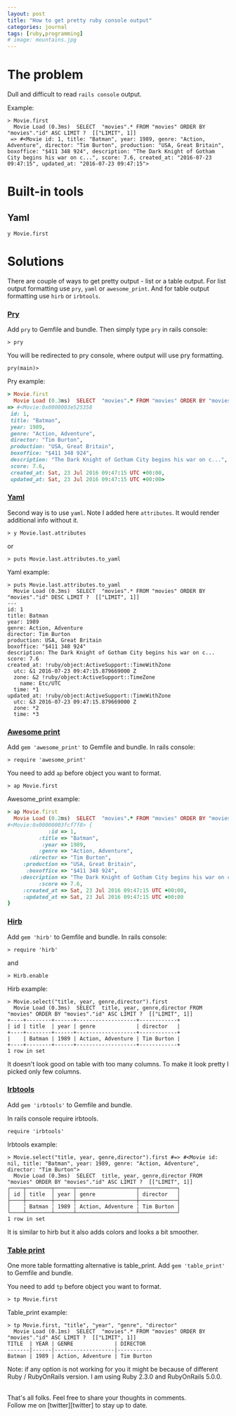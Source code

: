 ```yaml
---
layout: post
title: "How to get pretty ruby console output"
categories: journal
tags: [ruby,programming]
# image: mountains.jpg
---
```


<style type="text/css">
  pre code.language-cust {
    white-space: pre-wrap;
  }
</style>

# The problem

Dull and difficult to read `rails console` output.

Example:

```cust
> Movie.first
  Movie Load (0.3ms)  SELECT  "movies".* FROM "movies" ORDER BY "movies"."id" ASC LIMIT ?  [["LIMIT", 1]]
 => #<Movie id: 1, title: "Batman", year: 1989, genre: "Action, Adventure", director: "Tim Burton", production: "USA, Great Britain", boxoffice: "$411 348 924", description: "The Dark Knight of Gotham City begins his war on c...", score: 7.6, created_at: "2016-07-23 09:47:15", updated_at: "2016-07-23 09:47:15">
```

# Built-in tools

## Yaml

```
y Movie.first
```

# Solutions

There are couple of ways to get pretty output - list or a table output.
For list output formatting use `pry`, `yaml` or `awesome_print`.
And for table output formatting use `hirb` or `irbtools`.

### [Pry][pry]

Add `pry` to Gemfile and bundle. Then simply type `pry` in rails console:

```
> pry
```

You will be redirected to pry console, where output will use pry formatting.

```
pry(main)>
```

Pry example:

``` ruby
> Movie.first
  Movie Load (0.3ms)  SELECT  "movies".* FROM "movies" ORDER BY "movies"."id" ASC LIMIT ?  [["LIMIT", 1]]
=> #<Movie:0x0000003e525358
 id: 1,
 title: "Batman",
 year: 1989,
 genre: "Action, Adventure",
 director: "Tim Burton",
 production: "USA, Great Britain",
 boxoffice: "$411 348 924",
 description: "The Dark Knight of Gotham City begins his war on c...",
 score: 7.6,
 created_at: Sat, 23 Jul 2016 09:47:15 UTC +00:00,
 updated_at: Sat, 23 Jul 2016 09:47:15 UTC +00:00>

```

### [Yaml][yaml]

Second way is to use `yaml`.
Note I added here `attributes`.
It would render additional info without it.

```
> y Movie.last.attributes
```

or

```
> puts Movie.last.attributes.to_yaml
```

Yaml example:

```cust
> puts Movie.last.attributes.to_yaml
  Movie Load (0.3ms)  SELECT  "movies".* FROM "movies" ORDER BY "movies"."id" DESC LIMIT ?  [["LIMIT", 1]]
---
id: 1
title: Batman
year: 1989
genre: Action, Adventure
director: Tim Burton
production: USA, Great Britain
boxoffice: "$411 348 924"
description: The Dark Knight of Gotham City begins his war on c...
score: 7.6
created_at: !ruby/object:ActiveSupport::TimeWithZone
  utc: &1 2016-07-23 09:47:15.879669000 Z
  zone: &2 !ruby/object:ActiveSupport::TimeZone
    name: Etc/UTC
  time: *1
updated_at: !ruby/object:ActiveSupport::TimeWithZone
  utc: &3 2016-07-23 09:47:15.879669000 Z
  zone: *2
  time: *3
```

### [Awesome print][awesome_print]

Add `gem 'awesome_print'` to Gemfile and bundle. In rails console:

```
> require 'awesome_print'
```

You need to add `ap` before object you want to format.

```
> ap Movie.first
```

Awesome_print example:

```ruby
> ap Movie.first
  Movie Load (0.2ms)  SELECT  "movies".* FROM "movies" ORDER BY "movies"."id" ASC LIMIT ?  [["LIMIT", 1]]
#<Movie:0x00000003fcf7f8> {
             :id => 1,
          :title => "Batman",
           :year => 1989,
          :genre => "Action, Adventure",
       :director => "Tim Burton",
     :production => "USA, Great Britain",
      :boxoffice => "$411 348 924",
    :description => "The Dark Knight of Gotham City begins his war on c...",
          :score => 7.6,
     :created_at => Sat, 23 Jul 2016 09:47:15 UTC +00:00,
     :updated_at => Sat, 23 Jul 2016 09:47:15 UTC +00:00
}
```

### [Hirb][hirb]

Add `gem 'hirb'` to Gemfile and bundle. In rails console:

```
> require 'hirb'
```

and

```
> Hirb.enable
```

Hirb example:

```cust
> Movie.select("title, year, genre,director").first
  Movie Load (0.3ms)  SELECT  title, year, genre,director FROM "movies" ORDER BY "movies"."id" ASC LIMIT ?  [["LIMIT", 1]]
+----+--------+------+-------------------+------------+
| id | title  | year | genre             | director   |
+----+--------+------+-------------------+------------+
|    | Batman | 1989 | Action, Adventure | Tim Burton |
+----+--------+------+-------------------+------------+
1 row in set
```

It doesn't look good on table with too many columns. To make it look pretty I picked only few columns.

### [Irbtools][irbtools]

Add `gem 'irbtools'` to Gemfile and bundle.

In rails console require irbtools.

```
require 'irbtools'
```

Irbtools example:

```cust
> Movie.select("title, year, genre,director").first #=> #<Movie id: nil, title: "Batman", year: 1989, genre: "Action, Adventure", director: "Tim Burton">
  Movie Load (0.3ms)  SELECT  title, year, genre,director FROM "movies" ORDER BY "movies"."id" ASC LIMIT ?  [["LIMIT", 1]]
┌────┬────────┬──────┬───────────────────┬────────────┐
│ id │ title  │ year │ genre             │ director   │
├────┼────────┼──────┼───────────────────┼────────────┤
│    ╎ Batman ╎ 1989 ╎ Action, Adventure ╎ Tim Burton │
└────┴────────┴──────┴───────────────────┴────────────┘
1 row in set
```

It is similar to hirb but it also adds colors and looks a bit smoother.

### [Table print][tp]

One more table formatting alternative is table_print.
Add `gem 'table_print'` to Gemfile and bundle.

You need to add `tp` before object you want to format.

```
> tp Movie.first
```

Table_print example:

```
> tp Movie.first, "title", "year", "genre", "director"
  Movie Load (0.1ms)  SELECT  "movies".* FROM "movies" ORDER BY "movies"."id" ASC LIMIT ?  [["LIMIT", 1]]
TITLE  | YEAR | GENRE             | DIRECTOR
-------|------|-------------------|-----------
Batman | 1989 | Action, Adventure | Tim Burton
```


Note: if any option is not working for you it might be because of different Ruby / RubyOnRails version. I am using Ruby 2.3.0 and RubyOnRails 5.0.0.

<br>
That's all folks. Feel free to share your thoughts in comments.

<br>
Follow me on [twitter][twitter] to stay up to date.

[twitter]: https://twitter.com/aneta_bielska]
[pry]: https://github.com/pry/pry
[yaml]: http://ruby-doc.org/stdlib-2.2.3/libdoc/yaml/rdoc/YAML.html
[awesome_print]: https://github.com/awesome-print/awesome_print
[hirb]: https://github.com/cldwalker/hirb
[irbtools]: https://github.com/janlelis/irbtools
[tp]: https://github.com/arches/table_print
